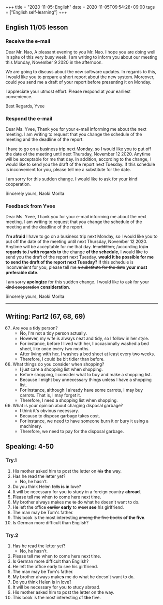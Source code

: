 +++
title =  "2020-11-05: English"
date = 2020-11-05T09:54:28+09:00
tags = ["English self-learning"]
+++

## English 11/05 lesson

### Receive the e-mail

Dear Mr. Nao, 
A pleasant evening to you Mr. Nao.
I hope you are doing well in spite of this very busy week.
I am writing to inform you about our meeting this Monday, November 9 2020 in the afternoon. 

We are going to discuss about the new software updates.
In regards to this, I would like you to prepare a short report about the new system.
Moreover, could you send me a draft of your report before presenting it on Monday.  

I appreciate your utmost effort.
Please respond at your earliest convenience. 

Best Regards, 
Yvee  

### Respond the e-mail

Dear Ms. Yvee,
Thank you for your e-mail informing me about the next meeting.
I am writing to request that you change the schedule of the meeting and the deadline of the report.

I have to go on a business trip next Monday, 
so I would like you to put off the date of the meeting until next Thursday, November 12 2020.
Anytime will be acceptable for me that day.
In addition, according to the change, I would like to send you the draft of the report next Tuesday.
If this schedule is inconvenient for you, please tell me a substitute for the date.

I am sorry for this sudden change.
I would like to ask for your kind cooperation.

Sincerely yours,
Naoki Morita

### Feedback from Yvee

Dear Ms. Yvee,
Thank you for your e-mail informing me about the next meeting.
I am writing to request that you change the schedule of the meeting and the deadline of the report.

**I'm afraid** I have to go on a business trip next Monday, 
so I would like you to put off the date of the meeting until next Thursday, November 12 2020.
Anytime will be acceptable for me that day.
~~In addition,~~ /according to/**in regards to / with regards to** the change **of the schedule**, 
I would like to send you the draft of the report next Tuesday.
**would it be possible for me to send the draft of the report next Tuesday?**
If this schedule is inconvenient for you, 
please tell me ~~a substitute for the date~~ **your most preferable date**.

I ~~am sorry~~ **apologize** for this sudden change.
I would like to ask for your ~~kind cooperation~~ **consideration**.

Sincerely yours,
Naoki Morita


- - -

## Writing: Part2 (67, 68, 69)

67. Are you a tidy person?
    - No, I'm not a tidy person actually.
    - However, my wife is always neat and tidy, so I follow in her style.
    - For instance, before I lived with her, I occasionally washed a bed sheet, like once every two months.
    - After living with her, I washes a bed sheet at least every two weeks.
    - Therefore, I could be bit tidier than before.
68. What things do you consider when shopping?
    - I just care a shopping list when shopping.
    - Before shopping, I consider what to buy and make a shopping list.
    - Because I might buy unnecessary things unless I have a shopping list.
    - For instance, although I already have some carrots, I may buy carrots. That is, I may forget it.
    - Therefore, I need a shopping list when shopping.
69. What is your opinion about charging disposal garbage?
    - I think it's obvious necessary.
    - Because to dispose garbage takes cost.
    - For instance, we need to have someone burn it or bury it using a machinery.
    - Therefore, we need to pay for the disposal garbage.

## Speaking: 4-50

### Try.1

1. His mother asked him to post the letter on ~~his~~ **the** way.
2. Has he read the letter yet?
    - No, he hasn't.
3. Do you think Helen ~~falls~~ **is in** love?
4. It will be necessary for you to study ~~in a foreign country~~ **abroad**.
5. Please tell me when to come here next time.
6. My brother always makes me ~~to~~ do what he doesn't want to do.
7. He left the office ~~earlier~~ **early** to ~~meet~~ **see** his girlfriend.
8. The man may be Tom's father.
9. This book is the most interesting ~~among the five books~~ **of the five**.
10. Is German more difficult than English?

### Try.2

1. Has he read the letter yet?
    - No, he hasn't.
2. Please tell me when to come here next time.
3. Is German more difficult than English?
4. He left the office early to see his girlfriend.
5. The man may be Tom's father.
6. My brother always make**s** me do what he doesn't want to do.
7. Do you think Helen is in love?
8. It will be necessary for you to study abroad.
9. His mother asked him to post the letter on the way.
10. This book is the most interesting of **the** five.
